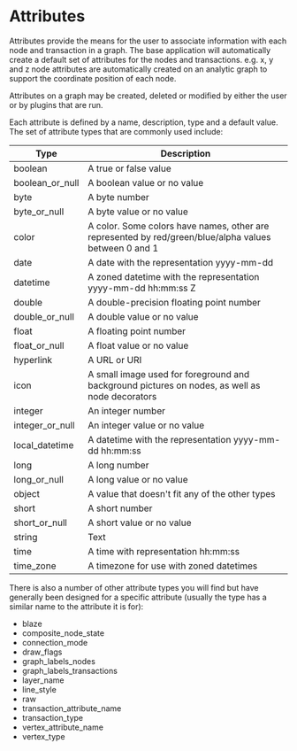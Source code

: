 # Attributes

Attributes provide the means for the user to associate information with
each node and transaction in a graph. The base application will
automatically create a default set of attributes for the nodes and
transactions. e.g. x, y and z node attributes are automatically created
on an analytic graph to support the coordinate position of each node.

Attributes on a graph may be created, deleted or modified by either the
user or by plugins that are run.

Each attribute is defined by a name, description, type and a default
value. The set of attribute types that are commonly used include:

<table class="table table-striped">
<thead>
<tr class="header">
<th><strong>Type</strong></th>
<th><strong>Description</strong></th>
</tr>
</thead>
<tbody>
<tr class="odd">
<td>boolean</td>
<td>A true or false value</td>
</tr>
<tr class="even">
<td>boolean_or_null</td>
<td>A boolean value or no value</td>
</tr>
<tr class="odd">
<td>byte</td>
<td>A byte number</td>
</tr>
<tr class="even">
<td>byte_or_null</td>
<td>A byte value or no value</td>
</tr>
<tr class="odd">
<td>color</td>
<td>A color. Some colors have names, other are represented by red/green/blue/alpha values between 0 and 1</td>
</tr>
<tr class="even">
<td>date</td>
<td>A date with the representation yyyy-mm-dd</td>
</tr>
<tr class="odd">
<td>datetime</td>
<td>A zoned datetime with the representation yyyy-mm-dd hh:mm:ss Z</td>
</tr>
<tr class="even">
<td>double</td>
<td>A double-precision floating point number</td>
</tr>
<tr class="odd">
<td>double_or_null</td>
<td>A double value or no value</td>
</tr>
<tr class="even">
<td>float</td>
<td>A floating point number</td>
</tr>
<tr class="odd">
<td>float_or_null</td>
<td>A float value or no value</td>
</tr>
<tr class="even">
<td>hyperlink</td>
<td>A URL or URI</td>
</tr>
<tr class="odd">
<td>icon</td>
<td>A small image used for foreground and background pictures on nodes, as well as node decorators</td>
</tr>
<tr class="even">
<td>integer</td>
<td>An integer number</td>
</tr>
<tr class="odd">
<td>integer_or_null</td>
<td>An integer value or no value</td>
</tr>
<tr class="even">
<td>local_datetime</td>
<td>A datetime with the representation yyyy-mm-dd hh:mm:ss</td>
</tr>
<tr class="odd">
<td>long</td>
<td>A long number</td>
</tr>
<tr class="even">
<td>long_or_null</td>
<td>A long value or no value</td>
</tr>
<tr class="odd">
<td>object</td>
<td>A value that doesn't fit any of the other types</td>
</tr>
<tr class="even">
<td>short</td>
<td>A short number</td>
</tr>
<tr class="odd">
<td>short_or_null</td>
<td>A short value or no value</td>
</tr>
<tr class="even">
<td>string</td>
<td>Text</td>
</tr>
<tr class="odd">
<td>time</td>
<td>A time with representation hh:mm:ss</td>
</tr>
<tr class="even">
<td>time_zone</td>
<td>A timezone for use with zoned datetimes</td>
</tr>
</tbody>
</table>

There is also a number of other attribute types you will find but have
generally been designed for a specific attribute (usually the type has a
similar name to the attribute it is for):

-   blaze
-   composite\_node\_state
-   connection\_mode
-   draw\_flags
-   graph\_labels\_nodes
-   graph\_labels\_transactions
-   layer\_name
-   line\_style
-   raw
-   transaction\_attribute\_name
-   transaction\_type
-   vertex\_attribute\_name
-   vertex\_type
